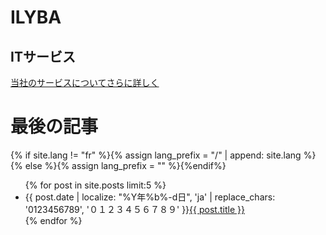 <div class="hero">
  <h1>ILYBA</h1>
  <h2>ITサービス</h2>

  <p></p>
  <a href="/ja/services" class="btn-primary">当社のサービスについてさらに詳しく</a>
</div>

# 最後の記事

{% if site.lang != "fr" %}{% assign lang_prefix = "/" | append: site.lang %}{% else %}{% assign lang_prefix = "" %}{%endif%}
<ul class="articles">
  {% for post in site.posts limit:5 %}
    <li>
      <span class="date">{{ post.date | localize: "%Y年%b%-d日", 'ja' | replace_chars: '0123456789', '０１２３４５６７８９' }}</span><a href="{{site.baseurl_root}}{{lang_prefix}}{{ post.url }}">{{ post.title }}</a>
    </li>
  {% endfor %}
</ul>
